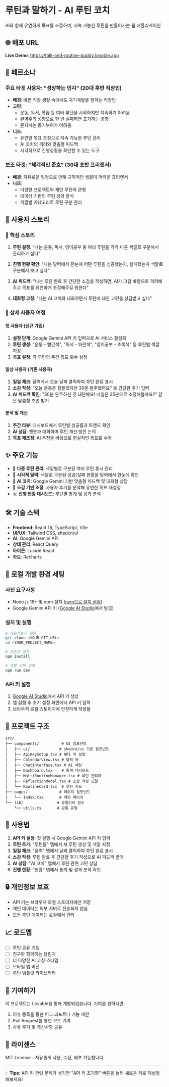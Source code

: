 
# 루틴과 말하기 - AI 루틴 코치

AI와 함께 유연하게 목표를 조정하며, 지속 가능한 루틴을 만들어가는 웹 애플리케이션

## 🌐 배포 URL
**Live Demo**: https://talk-and-routine-buddy.lovable.app

## 👥 페르소나

### 주요 타겟 사용자: "성장하는 민지" (20대 후반 직장인)
- **배경**: 바쁜 직장 생활 속에서도 자기계발을 원하는 직장인
- **고민**: 
  - 운동, 독서, 학습 등 여러 루틴을 시작하지만 지속하기 어려움
  - 완벽주의 성향으로 한 번 실패하면 포기하는 경향
  - 혼자서는 동기부여가 어려움
- **니즈**: 
  - 유연한 목표 조정으로 지속 가능한 루틴 관리
  - AI 코치의 격려와 맞춤형 피드백
  - 시각적으로 진행상황을 확인할 수 있는 도구

### 보조 타겟: "체계적인 준호" (30대 초반 프리랜서)
- **배경**: 자유로운 일정으로 인해 규칙적인 생활이 어려운 프리랜서
- **니즈**: 
  - 다양한 프로젝트와 개인 루틴의 균형
  - 데이터 기반의 루틴 성과 분석
  - 색깔별 카테고리로 루틴 구분 관리

## 📖 사용자 스토리

### 🎯 핵심 스토리
1. **루틴 설정**: "나는 운동, 독서, 영어공부 등 여러 루틴을 각각 다른 색깔로 구분해서 관리하고 싶다"

2. **진행 현황 확인**: "나는 달력에서 한눈에 어떤 루틴을 성공했는지, 실패했는지 색깔로 구분해서 보고 싶다"

3. **AI 피드백**: "나는 루틴 완료 후 간단한 소감을 작성하면, AI가 그걸 바탕으로 격려해주고 목표를 유연하게 조정해주길 원한다"

4. **대화형 코칭**: "나는 AI 코치와 대화하면서 루틴에 대한 고민을 상담받고 싶다"

### 🔄 상세 사용자 여정

#### 첫 사용자 (신규 가입)
1. **설정 단계**: Google Gemini API 키 입력으로 AI 서비스 활성화
2. **루틴 생성**: "운동 - 빨간색", "독서 - 파란색", "영어공부 - 초록색" 등 루틴별 색깔 지정
3. **목표 설정**: 각 루틴의 주간 목표 횟수 설정

#### 일상 사용자 (기존 사용자)
1. **일일 체크**: 달력에서 오늘 날짜 클릭하여 루틴 완료 표시
2. **소감 작성**: "오늘 운동은 힘들었지만 30분 완주했어요" 등 간단한 후기 입력
3. **AI 피드백 확인**: "30분 완주하신 것 대단해요! 내일은 25분으로 조정해볼까요?" 같은 맞춤형 조언 받기

#### 분석 및 개선
1. **주간 리뷰**: 대시보드에서 루틴별 성공률과 트렌드 확인
2. **AI 상담**: 챗봇과 대화하며 루틴 개선 방안 논의
3. **목표 재조정**: AI 추천을 바탕으로 현실적인 목표로 수정

## ✨ 주요 기능
- 🎨 **다중 루틴 관리**: 색깔별로 구분된 여러 루틴 동시 관리
- 📅 **시각적 달력**: 색깔로 구분된 성공/실패 현황을 달력에서 한눈에 확인
- 🤖 **AI 코치**: Google Gemini 기반 맞춤형 피드백 및 대화형 상담
- 📝 **소감 기반 조정**: 사용자 후기를 분석해 유연한 목표 재설정
- 📊 **진행 현황 대시보드**: 루틴별 통계 및 성과 분석

## 🛠 기술 스택
- **Frontend**: React 18, TypeScript, Vite
- **UI/UX**: Tailwind CSS, shadcn/ui
- **AI**: Google Gemini API
- **상태 관리**: React Query
- **아이콘**: Lucide React
- **차트**: Recharts

## 🚀 로컬 개발 환경 세팅

### 사전 요구사항
- Node.js 18+ 및 npm 설치 ([nvm으로 설치 권장](https://github.com/nvm-sh/nvm#installing-and-updating))
- Google Gemini API 키 ([Google AI Studio](https://aistudio.google.com/app/apikey)에서 발급)

### 설치 및 실행
```bash
# 레포지토리 클론
git clone <YOUR_GIT_URL>
cd <YOUR_PROJECT_NAME>

# 의존성 설치
npm install

# 개발 서버 실행
npm run dev
```

### API 키 설정
1. [Google AI Studio](https://aistudio.google.com/app/apikey)에서 API 키 생성
2. 앱 실행 후 초기 설정 화면에서 API 키 입력
3. 브라우저 로컬 스토리지에 안전하게 저장됨

## 📁 프로젝트 구조
```
src/
├── components/          # UI 컴포넌트
│   ├── ui/             # shadcn/ui 기본 컴포넌트
│   ├── ApiKeySetup.tsx # API 키 설정
│   ├── CalendarView.tsx # 달력 뷰
│   ├── ChatInterface.tsx # AI 채팅
│   ├── Dashboard.tsx    # 통계 대시보드
│   ├── MultiRoutineManager.tsx # 루틴 관리자
│   ├── ReflectionModal.tsx # 소감 작성 모달
│   └── RoutineCard.tsx  # 루틴 카드
├── pages/              # 페이지 컴포넌트
│   └── Index.tsx       # 메인 페이지
└── lib/               # 유틸리티 함수
    └── utils.ts       # 공통 유틸
```

## 🎯 사용법
1. **API 키 설정**: 첫 실행 시 Google Gemini API 키 입력
2. **루틴 추가**: "루틴들" 탭에서 새 루틴 생성 및 색깔 지정
3. **일일 체크**: "달력" 탭에서 날짜 클릭하여 루틴 완료 표시
4. **소감 작성**: 루틴 완료 후 간단한 후기 작성으로 AI 피드백 받기
5. **AI 상담**: "AI 코치" 탭에서 루틴 관련 고민 상담
6. **진행 현황**: "현황" 탭에서 통계 및 성과 분석 확인

## 🔒 개인정보 보호
- API 키는 브라우저 로컬 스토리지에만 저장
- 개인 데이터는 외부 서버로 전송되지 않음
- 모든 루틴 데이터는 로컬에서 관리

## 📈 로드맵
- [ ] 루틴 공유 기능
- [ ] 친구와 함께하는 챌린지
- [ ] 더 다양한 AI 코칭 스타일
- [ ] 모바일 앱 버전
- [ ] 루틴 템플릿 라이브러리

## 🤝 기여하기
이 프로젝트는 Lovable을 통해 개발되었습니다. 기여를 원하시면:
1. 이슈 등록을 통한 버그 리포트나 기능 제안
2. Pull Request를 통한 코드 기여
3. 사용 후기 및 개선사항 공유

## 📄 라이센스
MIT License - 자유롭게 사용, 수정, 배포 가능합니다.

---

💡 **Tips**: API 키 관련 문제가 생기면 "API 키 초기화" 버튼을 눌러 새로운 키로 재설정해보세요!
